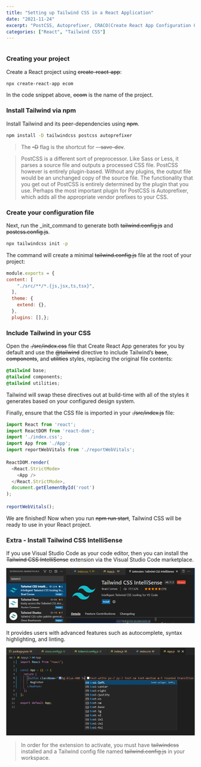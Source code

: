 ```yaml
---
title: "Setting up Tailwind CSS in a React Application"
date: "2021-11-24"
excerpt: "PostCSS, Autoprefixer, CRACO(Create React App Configuration Override), -D flag"
categories: ["React", "Tailwind CSS"]
---
```


```toc

```

### Creating your project

Create a React project using ~~create-react-app~~:

```sh {numberLines}
npx create-react-app ecom
```

In the code snippet above, ~~ecom~~ is the name of the project.

### Install Tailwind via npm

Install Tailwind and its peer-dependencies using ~~npm~~.

```sh {numberLines}
npm install -D tailwindcss postcss autoprefixer
```

> The ~~-D~~ flag is the shortcut for ~~--save-dev~~.

> PostCSS is a different sort of preprocessor. Like Sass or Less, it parses a source file and outputs a processed CSS file. PostCSS however is entirely plugin-based. Without any plugins, the output file would be an unchanged copy of the source file. The functionality that you get out of PostCSS is entirely determined by the plugin that you use. Perhaps the most important plugin for PostCSS is Autoprefixer, which adds all the appropriate vendor prefixes to your CSS.

### Create your configuration file

Next, run the \_init_command to generate both ~~tailwind.config.js~~ and ~~postcss.config.js~~.

```sh {numberLines}
npx tailwindcss init -p
```

The command will create a minimal ~~tailwind.config.js~~ file at the root of your project:

```js:title=tailwind.config.js {numberLines}
module.exports = {
content: [
    "./src/**/*.{js,jsx,ts,tsx}",
  ],
  theme: {
    extend: {},
  },
  plugins: [],};
```

### Include Tailwind in your CSS

Open the ~~./src/index.css~~ file that Create React App generates for you by default and use the ~~@tailwind~~ directive to include Tailwind’s ~~base~~, ~~components~~, and ~~utilities~~ styles, replacing the original file contents:

```css:title=src/index.css {numberLines}
@tailwind base;
@tailwind components;
@tailwind utilities;
```

Tailwind will swap these directives out at build-time with all of the styles it generates based on your configured design system.

Finally, ensure that the CSS file is imported in your ~~./src/index.js~~ file:

```js:title=src/index.js {numberLines, 3-3}
import React from 'react';
import ReactDOM from 'react-dom';
import './index.css';
import App from './App';
import reportWebVitals from './reportWebVitals';

ReactDOM.render(
  <React.StrictMode>
    <App />
  </React.StrictMode>,
  document.getElementById('root')
);

reportWebVitals();
```

We are finished! Now when you run ~~npm run start~~, Tailwind CSS will be ready to use in your React project.

### Extra - Install Tailwind CSS IntelliSense

If you use Visual Studio Code as your code editor, then you can install the ~~Tailwind CSS IntelliSense~~ extension via the Visual Studio Code marketplace.

![Tailwind CSS IntelliSense](../images/tailwindImages/intellisense.png)

It provides users with advanced features such as autocomplete, syntax highlighting, and linting.

![Autocomplete](../images/tailwindImages/autoComplete.png)

> In order for the extension to activate, you must have ~~tailwindcss~~ installed and a Tailwind config file named ~~tailwind.config.js~~ in your workspace.
